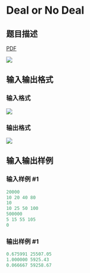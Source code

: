 # Deal or No Deal

## 题目描述

[problemUrl]: https://uva.onlinejudge.org/index.php?option=com_onlinejudge&Itemid=8&category=23&page=show_problem&problem=2110

[PDF](https://uva.onlinejudge.org/external/111/p11169.pdf)

![](https://cdn.luogu.com.cn/upload/vjudge_pic/UVA11169/59698d0e3e3604c9e2fabaea1a8ac2e32a48fe59.png)

## 输入输出格式

### 输入格式

![](https://cdn.luogu.com.cn/upload/vjudge_pic/UVA11169/cbefba7797da82ec0eb9c45e68d96623adbff74b.png)

### 输出格式

![](https://cdn.luogu.com.cn/upload/vjudge_pic/UVA11169/530e3c6d71d40d1f66cd7d79c609465e2250c9ce.png)

## 输入输出样例

### 输入样例 #1

```cpp
20000
10 20 40 80
10
10 25 50 100
500000
5 15 55 105
0
```


### 输出样例 #1

```cpp
0.675991 25507.05
1.000000 5925.43
0.066667 59258.67
```



